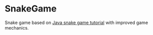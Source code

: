 # SnakeGame

Snake game based on [Java snake game tutorial](https://www.youtube.com/watch?v=bI6e6qjJ8JQ) with improved game mechanics.
